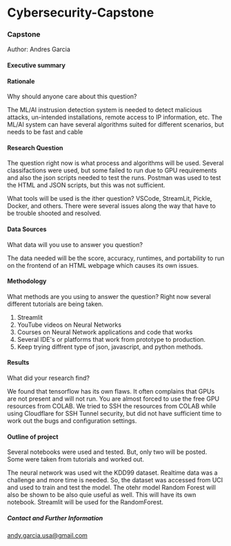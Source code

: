 # Cybersecurity-Capstone
### Capstone 

Author: Andres Garcia

#### Executive summary

#### Rationale
Why should anyone care about this question?

The ML/AI instrusion detection system is needed to detect malicious attacks, un-intended installations, remote access to IP information, etc. 
The ML/AI system can have several algorithms suited for different scenarios, but needs to be fast and cable 

#### Research Question
The question right now is what process and algorithms will be used. Several classifactions were used, but some failed to run due to GPU requirements
and also the json scripts needed to test the runs. Postman was used to test the HTML and JSON scripts, but this was not sufficient. 

What tools will be used is the ither question? VSCode, StreamLit, Pickle, Docker, and others. There were several issues along the way that have to 
be trouble shooted and resolved.

#### Data Sources
What data will you use to answer you question?

The data needed will be the score, accuracy, runtimes, and portability to run on the frontend of an HTML webpage which causes its own issues.

#### Methodology
What methods are you using to answer the question?
Right now several different tutorials are being taken. 
1. Streamlit
2. YouTube videos on Neural Networks
3. Courses on Neural Network applications and code that works
4. Several IDE's or platforms that work from prototype to production. 
5. Keep trying diffrent type of json, javascript, and python methods.


#### Results
What did your research find?

We found that tensorflow has its own flaws. It often complains that GPUs are not present and will not run. You are almost forced to use the free GPU 
resources from COLAB. We tried to SSH the resources from COLAB while using Cloudflare for SSH Tunnel security, but did not have sufficient time to 
work out the bugs and configuration settings.

#### Outline of project

Several notebooks were used and tested. But, only two will be posted. Some were taken from tutorials and worked out.

The neural network was used wit the KDD99 dataset. Realtime data was a challenge and more time is needed. So, the dataset was accessed from UCI
and used to train and test the model. The otehr model Random Forest will also be shown to be also quie useful as well. This will have its own notebook.
Streamlit will be used for the RandomForest. 


##### Contact and Further Information

andy.garcia.usa@gmail.com

